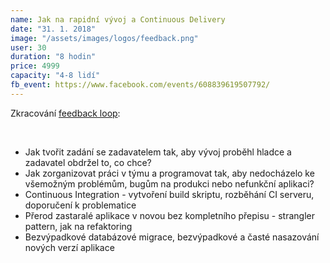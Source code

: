 ```yaml
---
name: Jak na rapidní vývoj a Continuous Delivery
date: "31. 1. 2018"
image: "/assets/images/logos/feedback.png"
user: 30
duration: "8 hodin"
price: 4999
capacity: "4-8 lidí"
fb_event: https://www.facebook.com/events/608839619507792/
---
```


Zkracování <a href="https://ondrej.mirtes.cz/zkracovani-feedback-loop">feedback loop</a>:

<br>

<ul>
    <li>Jak tvořit zadání se zadavatelem tak, aby vývoj proběhl hladce a zadavatel obdržel to, co chce?</li>
    <li>Jak zorganizovat práci v týmu a programovat tak, aby nedocházelo ke všemožným problémům, bugům na produkci nebo nefunkční aplikaci?</li>
    <li>Continuous Integration - vytvoření build skriptu, rozběhání CI serveru, doporučení k problematice</li>
    <li>Přerod zastaralé aplikace v novou bez kompletního přepisu - strangler pattern, jak na refaktoring</li>
    <li>Bezvýpadkové databázové migrace, bezvýpadkové a časté nasazování nových verzí aplikace</li>
</ul>
